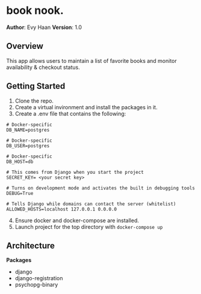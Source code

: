 # book nook.

**Author**: Evy Haan
**Version**: 1.0

## Overview
This app allows users to maintain a list of favorite books and monitor availability & checkout status.

## Getting Started
1. Clone the repo.
2. Create a virtual invironment and install the packages in it.
3. Create a .env file that contains the following:
```
# Docker-specific
DB_NAME=postgres
    
# Docker-specific  
DB_USER=postgres
    
# Docker-specific
DB_HOST=db 
    
# This comes from Django when you start the project 
SECRET_KEY= <your secret key>
    
# Turns on development mode and activates the built in debugging tools 
DEBUG=True  
    
# Tells Django while domains can contact the server (whitelist)
ALLOWED_HOSTS=localhost 127.0.0.1 0.0.0.0
```
4. Ensure docker and docker-compose are installed.
5. Launch project for the top directory with `docker-compose up`

## Architecture
**Packages**
- django
- django-registration
- psychopg-binary
